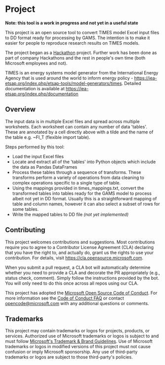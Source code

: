# Project

**Note: this tool is a work in progress and not yet in a useful state**

This project is an open source tool to convert TIMES model Excel input files to DD format ready for processing by GAMS.  The intention is to make it easier for people to reproduce research results on TIMES models.

The project began as a [Hackathon](https://news.microsoft.com/life/hackathon/) project. Further work has been done as part of company Hackathons and the rest in people's own time (both Microsoft employees and not).

TIMES is an energy systems model generator from the International Energy Agency that is used around the world to inform energy policy - https://iea-etsap.org/index.php/etsap-tools/model-generators/times. Detailed documentation is available at https://iea-etsap.org/index.php/documentation

## Overview

The input data is in multiple Excel files and spread across multiple worksheets. Each worksheet can contain any number of data 'tables'. These are annotated by a cell directly above with a tilde and the name of the table e.g. ~FI_T (flexible import table).

Steps performed by this tool:
- Load the input Excel files
- Locate and extract all of the 'tables' into Python objects which include the data as Pandas DataFrames
- Process these tables through a sequence of transforms. These transforms perform a variety of operations from data cleaning to complex operations specific to a single type of table.
- Using the mappings provided in times_mappings.txt, convert the transformed tables into tables ready for the GAMS model to process albeit not yet in DD format. Usually this is a straightforward mapping of table and column names, however it can also select a subset of rows for some tables.
- Write the mapped tables to DD file *(not yet implemented)*

## Contributing

This project welcomes contributions and suggestions.  Most contributions require you to agree to a
Contributor License Agreement (CLA) declaring that you have the right to, and actually do, grant us
the rights to use your contribution. For details, visit https://cla.opensource.microsoft.com.

When you submit a pull request, a CLA bot will automatically determine whether you need to provide
a CLA and decorate the PR appropriately (e.g., status check, comment). Simply follow the instructions
provided by the bot. You will only need to do this once across all repos using our CLA.

This project has adopted the [Microsoft Open Source Code of Conduct](https://opensource.microsoft.com/codeofconduct/).
For more information see the [Code of Conduct FAQ](https://opensource.microsoft.com/codeofconduct/faq/) or
contact [opencode@microsoft.com](mailto:opencode@microsoft.com) with any additional questions or comments.

## Trademarks

This project may contain trademarks or logos for projects, products, or services. Authorized use of Microsoft 
trademarks or logos is subject to and must follow 
[Microsoft's Trademark & Brand Guidelines](https://www.microsoft.com/en-us/legal/intellectualproperty/trademarks/usage/general).
Use of Microsoft trademarks or logos in modified versions of this project must not cause confusion or imply Microsoft sponsorship.
Any use of third-party trademarks or logos are subject to those third-party's policies.
